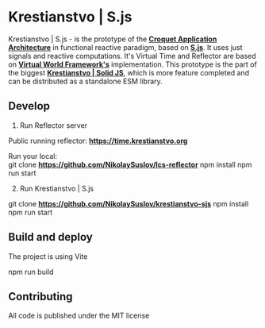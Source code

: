 # Krestianstvo | S.js 

Krestianstvo | S.js - is the prototype of the **[Croquet Application Architecture](https://croquet.io)** in functional reactive paradigm, based on **[S.js](https://github.com/adamhaile/S)**. It uses just signals and reactive computations. It's Virtual Time and Reflector are based on **[Virtual World Framework's](https://github.com/virtual-world-framework/vwf)** implementation.
This prototype is the part of the biggest **[Krestianstvo | Solid JS](https://github.com/NikolaySuslov/krestianstvo)**, which is more feature completed and can be distributed as a standalone ESM library.


## Develop 

1. Run Reflector server

Public running reflector: **https://time.krestianstvo.org**

Run your local:    
git clone **https://github.com/NikolaySuslov/lcs-reflector**
npm install
npm run start

2. Run Krestianstvo | S.js

git clone **https://github.com/NikolaySuslov/krestianstvo-sjs**
npm install
npm run start

## Build and deploy

The project is using Vite

npm run build


## Contributing

All code is published under the MIT license